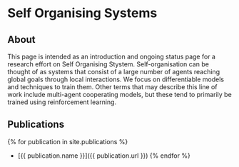 # Self Organising Systems

## About

This page is intended as an introduction and ongoing status page for a research effort on Self Organising Stystem. Self-organisation can be thought of as systems that consist of a large number of agents reaching global goals through local interactions. We focus on differentiable models and techniques to train them. Other terms that may describe this line of work include multi-agent cooperating models, but these tend to primarily be trained using reinforcement learning.

## Publications

{% for publication in site.publications %}
- [{{ publication.name }}]({{ publication.url }})
{% endfor %}

